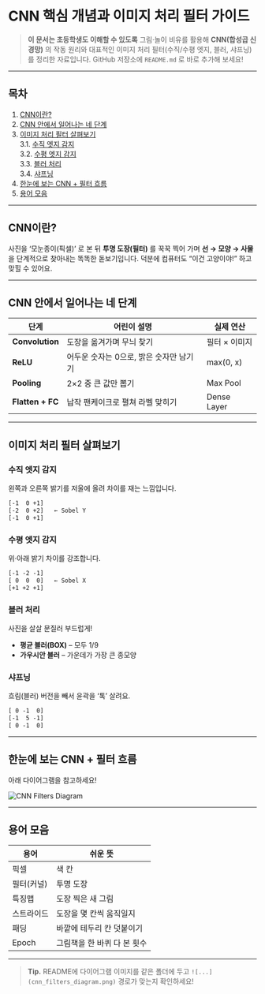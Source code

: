# CNN 핵심 개념과 이미지 처리 필터 가이드

> **이 문서는 초등학생도 이해할 수 있도록** 그림·놀이 비유를 활용해 **CNN(합성곱 신경망)** 의 작동 원리와 대표적인 이미지 처리 필터(수직/수평 엣지, 블러, 샤프닝)를 정리한 자료입니다. GitHub 저장소에 `README.md` 로 바로 추가해 보세요!

---

## 목차
1. [CNN이란?](#cnn이란)
2. [CNN 안에서 일어나는 네 단계](#cnn-안에서-일어나는-네-단계)
3. [이미지 처리 필터 살펴보기](#이미지-처리-필터-살펴보기)  
   3.1. [수직 엣지 감지](#수직-엣지-감지)  
   3.2. [수평 엣지 감지](#수평-엣지-감지)  
   3.3. [블러 처리](#블러-처리)  
   3.4. [샤프닝](#샤프닝)
4. [한눈에 보는 CNN + 필터 흐름](#한눈에-보는-cnn--필터-흐름)
5. [용어 모음](#용어-모음)

---

## CNN이란?
사진을 ‘모눈종이(픽셀)’ 로 본 뒤 **투명 도장(필터)** 를 꾹꾹 찍어 가며 **선 → 모양 → 사물** 을 단계적으로 찾아내는 똑똑한 돋보기입니다. 덕분에 컴퓨터도 “이건 고양이야!” 하고 맞힐 수 있어요.

---

## CNN 안에서 일어나는 네 단계

| 단계 | 어린이 설명 | 실제 연산 |
|------|------------|-----------|
| **Convolution** | 도장을 옮겨가며 무늬 찾기 | 필터 × 이미지 |
| **ReLU** | 어두운 숫자는 0으로, 밝은 숫자만 남기기 | max(0, x) |
| **Pooling** | 2×2 중 큰 값만 뽑기 | Max Pool |
| **Flatten + FC** | 납작 팬케이크로 펼쳐 라벨 맞히기 | Dense Layer |

---

## 이미지 처리 필터 살펴보기

### 수직 엣지 감지
왼쪽과 오른쪽 밝기를 저울에 올려 차이를 재는 느낌입니다.

```txt
[-1  0 +1]
[-2  0 +2]   ← Sobel Y
[-1  0 +1]
```

### 수평 엣지 감지
위·아래 밝기 차이를 강조합니다.

```txt
[-1 -2 -1]
[ 0  0  0]   ← Sobel X
[+1 +2 +1]
```

### 블러 처리
사진을 살살 문질러 부드럽게!

* **평균 블러(BOX)** – 모두 1/9  
* **가우시안 블러** – 가운데가 가장 큰 종모양

### 샤프닝
흐림(블러) 버전을 빼서 윤곽을 ‘톡’ 살려요.

```txt
[ 0 -1  0]
[-1  5 -1]
[ 0 -1  0]
```

---

## 한눈에 보는 CNN + 필터 흐름
아래 다이어그램을 참고하세요!

![CNN Filters Diagram](cnn_filters_diagram.png)

---

## 용어 모음
| 용어 | 쉬운 뜻 |
|------|---------|
| 픽셀 | 색 칸 |
| 필터(커널) | 투명 도장 |
| 특징맵 | 도장 찍은 새 그림 |
| 스트라이드 | 도장을 몇 칸씩 움직일지 |
| 패딩 | 바깥에 테두리 칸 덧붙이기 |
| Epoch | 그림책을 한 바퀴 다 본 횟수 |

---

> **Tip.** README에 다이어그램 이미지를 같은 폴더에 두고 `![...](cnn_filters_diagram.png)` 경로가 맞는지 확인하세요!
